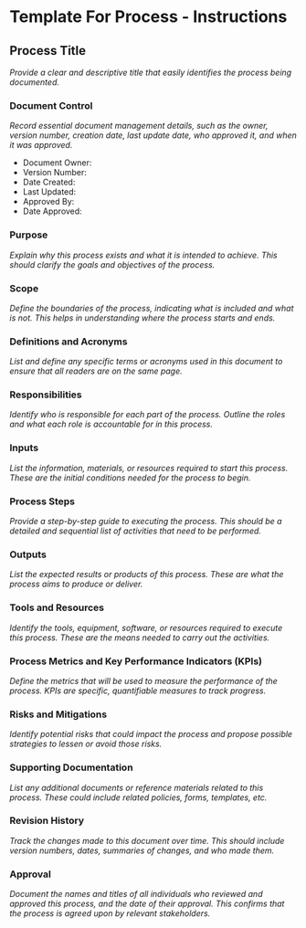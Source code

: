 # Template For Process - Instructions

## Process Title
*Provide a clear and descriptive title that easily identifies the process being documented.*

### Document Control
*Record essential document management details, such as the owner, version number, creation date, last update date, who approved it, and when it was approved.*

* Document Owner:
* Version Number:
* Date Created:
* Last Updated:
* Approved By:
* Date Approved:

### Purpose
*Explain why this process exists and what it is intended to achieve. This should clarify the goals and objectives of the process.*

### Scope
*Define the boundaries of the process, indicating what is included and what is not. This helps in understanding where the process starts and ends.*

### Definitions and Acronyms
*List and define any specific terms or acronyms used in this document to ensure that all readers are on the same page.*

### Responsibilities
*Identify who is responsible for each part of the process. Outline the roles and what each role is accountable for in this process.*

### Inputs
*List the information, materials, or resources required to start this process. These are the initial conditions needed for the process to begin.*

### Process Steps
*Provide a step-by-step guide to executing the process. This should be a detailed and sequential list of activities that need to be performed.*

### Outputs
*List the expected results or products of this process. These are what the process aims to produce or deliver.*

### Tools and Resources
*Identify the tools, equipment, software, or resources required to execute this process. These are the means needed to carry out the activities.*

### Process Metrics and Key Performance Indicators (KPIs)
*Define the metrics that will be used to measure the performance of the process. KPIs are specific, quantifiable measures to track progress.*

### Risks and Mitigations
*Identify potential risks that could impact the process and propose possible strategies to lessen or avoid those risks.*

### Supporting Documentation
*List any additional documents or reference materials related to this process. These could include related policies, forms, templates, etc.*

### Revision History
*Track the changes made to this document over time. This should include version numbers, dates, summaries of changes, and who made them.*

### Approval
*Document the names and titles of all individuals who reviewed and approved this process, and the date of their approval. This confirms that the process is agreed upon by relevant stakeholders.*


